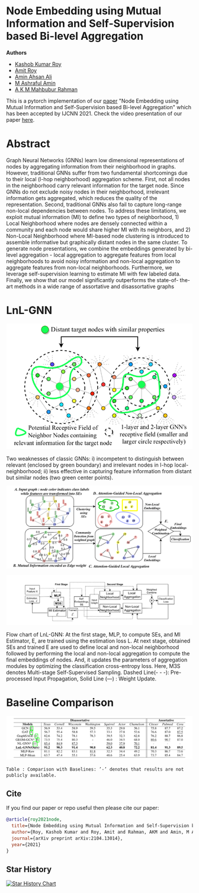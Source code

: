 # Node Embedding using Mutual Information and Self-Supervision based Bi-level Aggregation


**Authors**
- [Kashob Kumar Roy](https://www.linkedin.com/in/forkkr/) 
- [Amit Roy](https://amitroy7781.github.io/)
- [Amin Ahsan Ali](http://www.cse.iub.edu.bd/faculties/53)
- [M Ashraful Amin](http://www.cse.iub.edu.bd/faculties/25) 
- [A K M Mahbubur Rahman](http://www.cse.iub.edu.bd/faculties/56)

This is a pytorch implementation of our [paper](https://arxiv.org/pdf/2104.13014.pdf) "Node Embedding using Mutual Information and Self-Supervision based Bi-level Aggregation" which has been accepted by IJCNN 2021.  Check the video presentation of our paper [here](https://youtu.be/dVAm6GgIMzQ).



# Abstract

Graph Neural Networks (GNNs) learn low dimensional representations of nodes by aggregating information from their neighborhood in graphs. However, traditional GNNs suffer from two fundamental shortcomings due to their local (l-hop neighborhood) aggregation scheme. First, not all nodes in the neighborhood carry relevant information for the target node. Since GNNs do not exclude noisy nodes in their neighborhood, irrelevant information gets aggregated, which reduces the quality of the representation. Second, traditional GNNs also fail to capture long-range non-local dependencies between nodes. To address these limitations, we exploit mutual information (MI) to define two types of neighborhood, 1) Local Neighborhood where nodes are densely connected within a community and each node would share higher MI with its neighbors, and 2) Non-Local Neighborhood where MI-based node clustering is introduced to assemble informative but graphically distant nodes in the same cluster. To generate node presentations, we combine the embeddings generated by bi-level aggregation - local aggregation to aggregate features from local neighborhoods to avoid noisy information and non-local aggregation to aggregate features from non-local neighborhoods. Furthermore, we leverage self-supervision learning to estimate MI with few labeled data. Finally, we show that our model significantly outperforms the state-of- the-art methods in a wide range of assortative and disassortative graphs

# LnL-GNN

![LnL-GNN](Limitations.png?raw=true "Title")

Two weaknesses of classic GNNs: i) incompetent to distinguish between relevant (enclosed by green boundary) and irrelevant nodes in l-hop local-neighborhood; ii) less effective in capturing feature information from distant but similar nodes (two green center points).


![LnL-GNN](LnLGNN.png?raw=true "Title")

![LnL-GNN](flowchart.png?raw=true "Title")

Flow chart of LnL-GNN: At the first stage, MLP, to compute SEs, and MI Estimator, E, are trained using the estimation loss L. At next stage, obtained SEs and trained E are used to define local and non-local neighborhood followed by performing the local and non-local aggregation to compute the final embeddings of nodes. And, it updates the parameters of aggregation modules by optimizing the classification cross-entropy loss. Here, M3S denotes Multi-stage Self-Supervised Sampling. Dashed Line(- - -): Pre-processed Input Propagation, Solid Line (—) : Weight Update.

# Baseline Comparison
![Baseline Comparison](comparison.png?raw=true "Title")

    Table : Comparison with Baselines: ’-’ denotes that results are not publicly available.

## Cite

If you find our paper or repo useful then please cite our paper:

```bibtex
@article{roy2021node,
  title={Node Embedding using Mutual Information and Self-Supervision based Bi-level Aggregation},
  author={Roy, Kashob Kumar and Roy, Amit and Rahman, AKM and Amin, M Ashraful and Ali, Amin Ahsan},
  journal={arXiv preprint arXiv:2104.13014},
  year={2021}
}
```

## Star History

[![Star History Chart](https://api.star-history.com/svg?repos=kkroy2/LnL-GNN&type=Date)](https://star-history.com/#kkroy2/LnL-GNN&Date)
